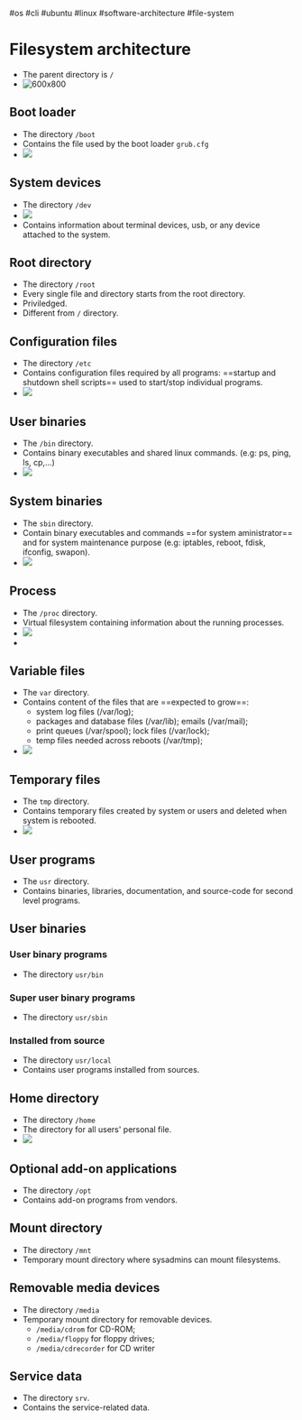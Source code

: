 #os #cli #ubuntu #linux #software-architecture #file-system 

# Filesystem architecture
- The parent directory is `/`
- ![600x800](Pasted%20image%2020240817144540.png)
## Boot loader
- The directory `/boot`
- Contains the file used by the boot loader `grub.cfg`
- ![](Pasted%20image%2020240817140717.png)
## System devices
- The directory `/dev`
- ![](Pasted%20image%2020240817140746.png)
- Contains information about terminal devices, usb, or any device attached to the system.
## Root directory
- The directory `/root`
- Every single file and directory starts from the root directory.
- Priviledged.
- Different from `/` directory.
## Configuration files
- The directory `/etc`
- Contains configuration files required by all programs: ==startup and shutdown shell scripts== used to start/stop individual programs.
- ![](Pasted%20image%2020240817141206.png)
## User binaries
- The `/bin` directory.
- Contains binary executables and shared linux commands. (e.g: ps, ping, ls, cp,...)
- ![](Pasted%20image%2020240817141705.png)
## System binaries
- The `sbin` directory.
- Contain binary executables and commands ==for system aministrator== and for system maintenance purpose (e.g: iptables, reboot, fdisk, ifconfig, swapon).
- ![](Pasted%20image%2020240817142100.png)
## Process
- The `/proc` directory.
- Virtual filesystem containing information about the running processes.
- ![](Pasted%20image%2020240817142509.png)
- 
## Variable files
- The `var` directory.
- Contains content of the files that are ==expected to grow==:
	- system log files (/var/log); 
	- packages and database files (/var/lib); emails (/var/mail); 
	- print queues (/var/spool); lock files (/var/lock); 
	- temp files needed across reboots (/var/tmp);
- ![](Pasted%20image%2020240817142708.png)
## Temporary files
- The `tmp` directory.
- Contains temporary files created by system or users and deleted when system is rebooted.
- ![](Pasted%20image%2020240817142829.png)
## User programs
- The `usr` directory.
- Contains binaries, libraries, documentation, and source-code for second level programs.
## User binaries
### User binary programs
- The directory `usr/bin`
### Super user binary programs
- The directory `usr/sbin`
### Installed from source
- The directory `usr/local`
- Contains user programs installed from sources.
## Home directory
- The directory `/home`
- The directory for all users' personal file.
- ![](Pasted%20image%2020240817144040.png)
## Optional add-on applications
- The directory `/opt`
- Contains add-on programs from vendors.
## Mount directory
- The directory `/mnt`
- Temporary mount directory where sysadmins can mount filesystems.
## Removable media devices
- The directory `/media`
- Temporary mount directory for removable devices. 
	- `/media/cdrom` for CD-ROM; 
	- `/media/floppy` for floppy drives; 
	- `/media/cdrecorder` for CD writer
## Service data
- The directory `srv`.
- Contains the service-related data.
